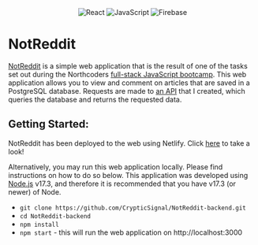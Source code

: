 <div align="center">
  <img src="https://img.shields.io/badge/React-000000?style=for-the-badge&logo=react&logoColor=60DAFB" alt="React" />
  <img src="https://img.shields.io/badge/JavaScript-000000?style=for-the-badge&logo=JavaScript&logoColor=60DAFB" alt="JavaScript" />
  <img src="https://img.shields.io/badge/Firebase-000000?style=for-the-badge&logo=Firebase&logoColor=orange" alt="Firebase">
</div>

# NotReddit

[NotReddit](https://not-reddit-frontend.netlify.app) is a simple web application that is the result of one of the tasks set out during the Northcoders [full-stack JavaScript bootcamp](https://northcoders.com/our-courses/remote-coding-bootcamp). This web application allows you to view and comment on articles that are saved in a PostgreSQL database. Requests are made to [an API](https://github.com/CrypticSignal/NotReddit-backend) that I created, which queries the database and returns the requested data.

## Getting Started:

NotReddit has been deployed to the web using Netlify. Click [here](https://not-reddit-frontend.netlify.app/) to take a look!

Alternatively, you may run this web application locally. Please find instructions on how to do so below. This application was developed using [Node.js](https://nodejs.org/en/download/current/installed) v17.3, and therefore it is recommended that you have v17.3 (or newer) of Node.

- `git clone https://github.com/CrypticSignal/NotReddit-backend.git`
- `cd NotReddit-backend`
- `npm install`
- `npm start` - this will run the web application on http://localhost:3000
